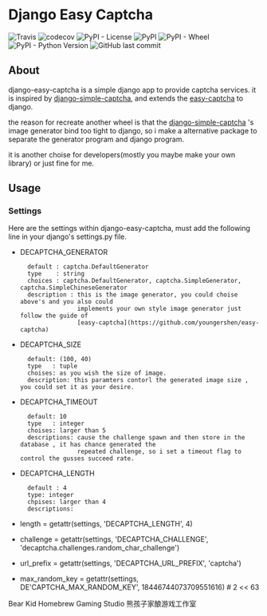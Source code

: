 # Django Easy Captcha

![Travis](https://img.shields.io/travis/youngershen/django-easy-captcha.svg)
![codecov](https://codecov.io/gh/youngershen/django-easy-captcha/branch/develop/graph/badge.svg)
![PyPI - License](https://img.shields.io/pypi/l/django-easy-captcha.svg)
![PyPI](https://img.shields.io/pypi/v/django-easy-captcha.svg)
![PyPI - Wheel](https://img.shields.io/pypi/wheel/django-easy-captcha.svg)
![PyPI - Python Version](https://img.shields.io/pypi/pyversions/django-easy-captcha.svg)
![GitHub last commit](https://img.shields.io/github/last-commit/youngershen/django-easy-captcha.svg)

## About

django-easy-captcha is a simple django app to provide captcha services. 
it is inspired by [django-simple-captcha](https://github.com/mbi/django-simple-captcha), 
and extends the [easy-captcha](https://github.com/youngershen/easy-captcha) to django.

the reason for recreate another wheel is that the  [django-simple-captcha](https://github.com/mbi/django-simple-captcha)
's image generator bind too tight to django, so i make a alternative package to separate the generator program and
django program.

it is another choise for developers(mostly you maybe make your own library) or just fine for me.

## Usage

### Settings

Here are the settings within django-easy-captcha, must add the following line in your django's settings.py file.

* DECAPTCHA_GENERATOR
    
        default : captcha.DefaultGenerator
        type    : string
        choices : captcha.DefaultGenerator, captcha.SimpleGenerator, captcha.SimpleChineseGenerator
        description : this is the image generator, you could choise above's and you also could
                      implements your own style image generator just follow the guide of 
                      [easy-captcha](https://github.com/youngershen/easy-captcha)
        
        

* DECAPTCHA_SIZE

        default: (100, 40)
        type   : tuple
        choises: as you wish the size of image.
        description: this paramters contorl the generated image size , you could set it as your desire.
        
* DECAPTCHA_TIMEOUT

        default: 10
        type   : integer
        choises: larger than 5
        descriptions: cause the challenge spawn and then store in the database , it has chance generated the
                      repeated challenge, so i set a timeout flag to control the gusses succeed rate.
                      
* DECAPTCHA_LENGTH

        default : 4
        type: integer
        chpises: larger than 4
        descriptions:          
        


* length = getattr(settings, 'DECAPTCHA_LENGTH', 4)
* challenge = getattr(settings, 'DECAPTCHA_CHALLENGE', 'decaptcha.challenges.random_char_challenge')
* url_prefix = getattr(settings, 'DECAPTCHA_URL_PREFIX', 'captcha')
* max_random_key = getattr(settings, DE'CAPTCHA_MAX_RANDOM_KEY', 18446744073709551616)  # 2 << 63


Bear Kid Homebrew Gaming Studio
熊孩子家酿游戏工作室